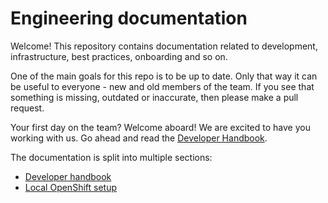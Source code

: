 # Engineering documentation

Welcome! This repository contains documentation related to development, infrastructure, best practices, onboarding and so on.

One of the main goals for this repo is to be up to date. Only that way it can be useful to everyone - new and old members of the team. If you see that something is missing, outdated or inaccurate, then please make a pull request.

Your first day on the team? Welcome aboard! We are excited to have you working with us. Go ahead and read the [Developer Handbook](/handbook).

The documentation is split into multiple sections:

* [Developer handbook](/handbook)
* [Local OpenShift setup](/infrastructure/local-openshift.md)